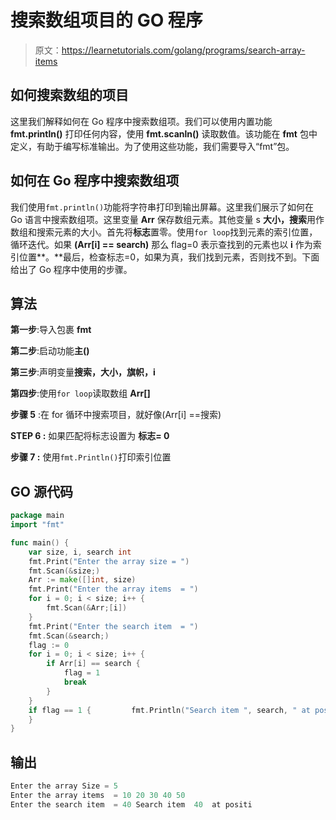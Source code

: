 # 搜索数组项目的 GO 程序

> 原文：<https://learnetutorials.com/golang/programs/search-array-items>

## 如何搜索数组的项目

这里我们解释如何在 Go 程序中搜索数组项。我们可以使用内置功能 **fmt.println()** 打印任何内容，使用 **fmt.scanln()** 读取数值。该功能在 **fmt** 包中定义，有助于编写标准输出。为了使用这些功能，我们需要导入“fmt”包。

## 如何在 Go 程序中搜索数组项

我们使用`fmt.println()`功能将字符串打印到输出屏幕。这里我们展示了如何在 Go 语言中搜索数组项。这里变量 **Arr** 保存数组元素。其他变量 s **大小，搜索**用作数组和搜索元素的大小。首先将**标志**置零。使用`for loop`找到元素的索引位置，循环迭代。如果 **(Arr[i] == search)** 那么 flag=0 表示查找到的元素也以 **i** 作为索引位置**。**最后，检查标志=0，如果为真，我们找到元素，否则找不到。下面给出了 Go 程序中使用的步骤。

## 算法

**第一步**:导入包裹 **fmt**

**第二步**:启动功能**主()**

**第三步**:声明变量**搜索，大小，旗帜，i**

**第四步**:使用`for loop`读取数组 **Arr[]**

**步骤 5** :在 for 循环中搜索项目，就好像(Arr[i] ==搜索)

****STEP 6** :** 如果匹配将标志设置为 ****标志= 0****

****步骤 7** :** 使用`fmt.Println()`打印索引位置

## GO 源代码

```go
package main
import "fmt"

func main() {
    var size, i, search int
    fmt.Print("Enter the array size = ")
    fmt.Scan(&size;)
    Arr := make([]int, size)
    fmt.Print("Enter the array items  = ")
    for i = 0; i < size; i++ {
        fmt.Scan(&Arr;[i])
    }
    fmt.Print("Enter the search item  = ")
    fmt.Scan(&search;)
    flag := 0
    for i = 0; i < size; i++ {
        if Arr[i] == search {
            flag = 1
            break
        }
    }
    if flag == 1 {         fmt.Println("Search item ", search, " at positiNot found the search item ")
    }
}

```

## 输出

```go
Enter the array Size = 5
Enter the array items  = 10 20 30 40 50
Enter the search item  = 40 Search item  40  at positi
```